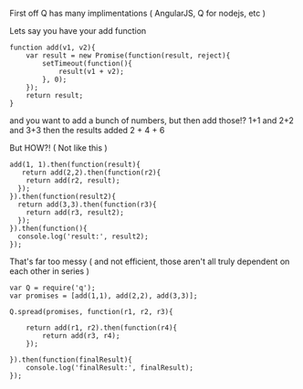 First off Q has many implimentations ( AngularJS, Q for nodejs, etc )

Lets say you have your add function

    function add(v1, v2){
        var result = new Promise(function(result, reject){
            setTimeout(function(){
                result(v1 + v2);
            }, 0);
        });
        return result;
    }

and you want to add a bunch of numbers, but then add those!?
    1+1 and 2+2 and 3+3
    then the results added 2 + 4 + 6

But HOW?! ( Not like this )

    add(1, 1).then(function(result){
       return add(2,2).then(function(r2){
        return add(r2, result);
      });
    }).then(function(result2){
      return add(3,3).then(function(r3){
        return add(r3, result2);
      });
    }).then(function(){
      console.log('result:', result2);
    });

That's far too messy ( and not efficient, those aren't all truly dependent on each other in series )

    var Q = require('q');
    var promises = [add(1,1), add(2,2), add(3,3)];

    Q.spread(promises, function(r1, r2, r3){

        return add(r1, r2).then(function(r4){
            return add(r3, r4);
        });

    }).then(function(finalResult){
        console.log('finalResult:', finalResult);
    });
